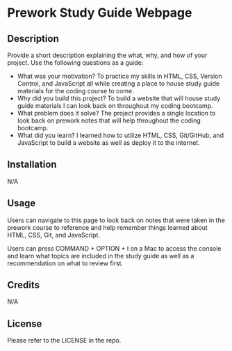 # Prework Study Guide Webpage

## Description

Provide a short description explaining the what, why, and how of your project. Use the following questions as a guide:

- What was your motivation? To practice my skills in HTML, CSS, Version Control, and JavaScript all while creating a place to house study guide materials for the coding course to come.
- Why did you build this project? To build a website that will house study guide materials I can look back on throughout my coding bootcamp.
- What problem does it solve? The project provides a single location to look back on prework notes that will help throughout the coding bootcamp.
- What did you learn? I learned how to utilize HTML, CSS, Git/GitHub, and JavaScript to build a website as well as deploy it to the internet.


## Installation

N/A

## Usage

Users can navigate to this page to look back on notes that were taken in the prework course to reference and help remember things learned about HTML, CSS, Git, and JavaScript.  

Users can press COMMAND + OPTION + I on a Mac to access the console and learn what topics are included in the study guide as well as a recommendation on what to review first.

## Credits

N/A

## License

Please refer to the LICENSE in the repo.

